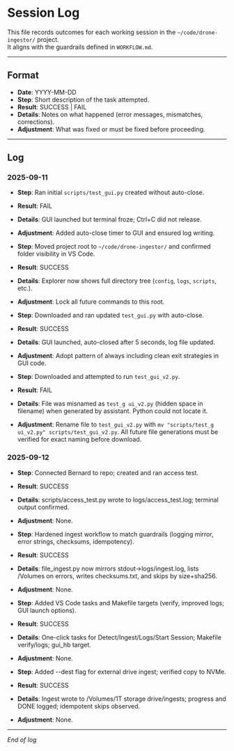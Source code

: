 # Session Log

This file records outcomes for each working session in the `~/code/drone-ingestor/` project.  
It aligns with the guardrails defined in `WORKFLOW.md`.

---

## Format
- **Date**: YYYY-MM-DD  
- **Step**: Short description of the task attempted.  
- **Result**: SUCCESS | FAIL  
- **Details**: Notes on what happened (error messages, mismatches, corrections).  
- **Adjustment**: What was fixed or must be fixed before proceeding.  

---

## Log

### 2025-09-11
- **Step**: Ran initial `scripts/test_gui.py` created without auto-close.  
- **Result**: FAIL  
- **Details**: GUI launched but terminal froze; Ctrl+C did not release.  
- **Adjustment**: Added auto-close timer to GUI and ensured log writing.

- **Step**: Moved project root to `~/code/drone-ingestor/` and confirmed folder visibility in VS Code.  
- **Result**: SUCCESS  
- **Details**: Explorer now shows full directory tree (`config`, `logs`, `scripts`, etc.).  
- **Adjustment**: Lock all future commands to this root.

- **Step**: Downloaded and ran updated `test_gui.py` with auto-close.  
- **Result**: SUCCESS  
- **Details**: GUI launched, auto-closed after 5 seconds, log file updated.  
- **Adjustment**: Adopt pattern of always including clean exit strategies in GUI code.

- **Step**: Downloaded and attempted to run `test_gui_v2.py`.  
- **Result**: FAIL  
- **Details**: File was misnamed as `test_g ui_v2.py` (hidden space in filename) when generated by assistant. Python could not locate it.  
- **Adjustment**: Rename file to `test_gui_v2.py` with `mv "scripts/test_g ui_v2.py" scripts/test_gui_v2.py`. All future file generations must be verified for exact naming before download.

### 2025-09-12
- **Step**: Connected Bernard to repo; created and ran access test.
- **Result**: SUCCESS
- **Details**: scripts/access_test.py wrote to logs/access_test.log; terminal output confirmed.
- **Adjustment**: None.

- **Step**: Hardened ingest workflow to match guardrails (logging mirror, error strings, checksums, idempotency).
- **Result**: SUCCESS
- **Details**: file_ingest.py now mirrors stdout→logs/ingest.log, lists /Volumes on errors, writes checksums.txt, and skips by size+sha256.
- **Adjustment**: None.

- **Step**: Added VS Code tasks and Makefile targets (verify, improved logs; GUI launch options).
- **Result**: SUCCESS
- **Details**: One-click tasks for Detect/Ingest/Logs/Start Session; Makefile verify/logs; gui_hb target.
- **Adjustment**: None.

- **Step**: Added --dest flag for external drive ingest; verified copy to NVMe.
- **Result**: SUCCESS
- **Details**: Ingest wrote to /Volumes/1T storage drive/ingests; progress and DONE logged; idempotent skips observed.
- **Adjustment**: None.

---

*End of log*
